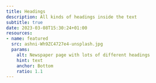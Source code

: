 ```yaml
---
title: Headings
description: All kinds of headings inside the text
subtitle: true
date: 2023-03-08T15:30:24+01:00
resources:
- name: featured
  src: ashni-Wh9ZC4727e4-unsplash.jpg
  params:
    alt: Newspaper page with lots of different headings
    hint: text 
    anchor: Bottom
    ratio: 1.1
---
```

